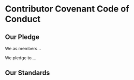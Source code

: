 # Contributor Covenant Code of Conduct

## Our Pledge

We as members...

We pledge to....

## Our Standards
